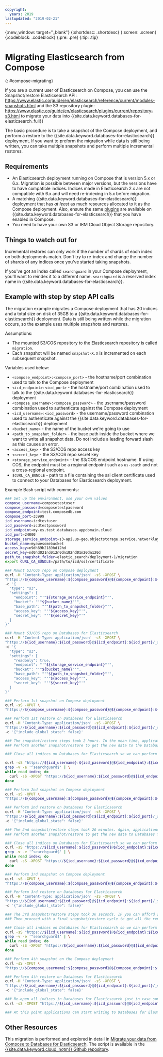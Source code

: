 ```yaml
---
copyright:
  years: 2019
lastupdated: "2019-02-21"
---
```


{:new_window: target="_blank"}
{:shortdesc: .shortdesc}
{:screen: .screen}
{:codeblock: .codeblock}
{:pre: .pre}
{:tip: .tip}


# Migrating Elasticsearch from Compose
{: #compose-migrating}

If you are a current user of Elasticsearch on Compose, you can use the Snapshot/restore Elasticsearch API: https://www.elastic.co/guide/en/elasticsearch/reference/current/modules-snapshots.html
and the S3 repository plugin: https://www.elastic.co/guide/en/elasticsearch/plugins/current/repository-s3.html to migrate your data into {{site.data.keyword.databases-for-elasticsearch_full}}

The basic procedure is to take a snapshot of the Compose deployment, and perform a restore to the {{site.data.keyword.databases-for-elasticsearch}} deployment. If you want to preform the migration while data is still being written, you can take multiple snapshots and perform multiple incremental restores.

## Requirements

- An Elasticsearch deployment running on Compose that is version 5.x or 6.x. Migration is possible between major versions, but the versions have to have compatible indices. Indices made in Elasticsearch 2.x are not compatible with 6.x and will need re-indexing in 5.x before migration.
- A matching {{site.data.keyword.databases-for-elasticsearch}} deployment that has _at least_ as much resources allocated to it as the Compose deployment. Also, ensure the same [plugins](/docs/services/databases-for-elasticsearch?topic=databases-for-elastcisearch-plugins) are available on {{site.data.keyword.databases-for-elasticsearch}} that you have enabled in Compose.
- You need to have your own S3 or IBM Cloud Object Storage repository.

## Things to watch out for

Incremental restores can only work if the number of shards of each index on both deployments match. Don't try to re-index and change the number of shards of any indices once you've started taking snapshots.

If you've got an index called `searchguard` in your Compose deployment, you'll want to reindex it to a different name. `searchguard` is a reserved index name in {{site.data.keyword.databases-for-elasticsearch}}.

## Example with step by step API calls

The migration example migrates a Compose deployment that has 20 indices and a total size on disk of 35GB to a {{site.data.keyword.databases-for-elasticsearch}} deployment. Data is still being written while the migration occurs, so the example uses multiple snapshots and restores.

Assumptions:

- The mounted S3/COS repository to the Elasticsearch repository is called `migration`.
- Each snapshot will be named `snapshot-X`. `X` is incremented on each subsequent snapshot.

Variables used below:

- `<compose_endpoint>:<compose_port>` - the hostname/port combination used to talk to the Compose deployment
- `<icd_endpoint>:<icd_port>` - the hostname/port combination used to talk to the {{site.data.keyword.databases-for-elasticsearch}} deployment
- `<compose_username>:<compose_password>` - the username/password combination used to authenticate against the Compose deployment
- `<icd_username>:<icd_password>` - the username/password combination used to authenticate against the {{site.data.keyword.databases-for-elasticsearch}} deployment
- `<bucket_name>` - the name of the bucket we're going to use
- `<path_to_snapshot_folder>` - the base path inside the bucket where we want to write all snapshot data. Do not include a leading forward slash as this causes an error.
- `<access_key>` - the S3/COS repo access key
- `<secret_key>` - the S3/COS repo secret key
- `<storage_service_endpoint>` - the S3/COS endpoint hostname. If using COS, the endpoint must be a regional endpoint such as `us-south` and not a cross-regional endpoint.
- `$CURL_CA_BUNDLE` - path to a file containing the ssl client certificate used to connect to your Databases for Elasticsearch deployment.

Example Bash script with comments:

```sh
### Set up the environment, use your own values
compose_username=composetestuser
compose_password=composetestpassword
compose_endpoint=test.composedb.com
compose_port=33999
icd_username=icdtestuser
icd_password=icdtestpassword
icd_endpoint=my-es.test.databases.appdomain.cloud
icd_port=24000
storage_service_endpoint=s3-api.us-geo.objectstorage.service.networklayer.com
bucket_name=myawesomebucket
access_key=n9dh89h2189hd12hd
secret_key=nd0nd021nd012n0dn102nd01n20dn120d
path_to_snapshot_folder=elastic_search/deployment-1/migration
export CURL_CA_BUNDLE=/path/to/icd/ssl/certificate

### Mount S3/COS repo on Compose deployment
curl -H 'Content-Type: application/json' -sS -XPOST \
"https://${compose_username}:${compose_password}@${compose_endpoint}:${compose_port}/_snapshot/migration" \
-d '{
  "type": "s3",
  "settings": {
    "endpoint": "'"${storage_service_endpoint}"'",
    "bucket": "'"${bucket_name}"'",
    "base_path": "'"${path_to_snapshot_folder}"'",
    "access_key": "'"${access_key}"'",
    "secret_key": "'"${secret_key}"'"
  }
}'

### Mount S3/COS repo on Databases for Elasticsearch
curl -H 'Content-Type: application/json' -sS -XPOST \
"https://${icd_username}:${icd_password}@${icd_endpoint}:${icd_port}/_snapshot/migration" \
-d '{
  "type": "s3",
  "settings": {
    "readonly": true,
    "endpoint": "'"${storage_service_endpoint}"'",
    "bucket": "'"${bucket_name}"'",
    "base_path": "'"${path_to_snapshot_folder}"'",
    "access_key": "'"${access_key}"'",
    "secret_key": "'"${secret_key}"'"
  }
}'

### Perform 1st snapshot on Compose deployment
curl -sS -XPUT \
"https://${compose_username}:${compose_password}@${compose_endpoint}:${compose_port}/_snapshot/migration/snapshot-1?wait_for_completion=true"

### Perform 1st restore on Databases for Elasticsearch
curl -H 'Content-Type: application/json' -sS -XPOST \
"https://${icd_username}:${icd_password}@${icd_endpoint}:${icd_port}/_snapshot/migration/snapshot-1/_restore?wait_for_completion=true" \
-d '{"include_global_state": false}'

### The snapshot/restore steps took 2 hours. In the mean time, applications continued writing to the Compose deployment.
### Perform another snapshot/restore to get the new data to the Databases for Elasticsearch deployment.

### Close all indices on Databases for Elasticsearch so we can perform the next restore on top of it, without touching the searchguard index.

curl -sS "https://${icd_username}:${icd_password}@${icd_endpoint}:${icd_port}/_cat/indices/?h=index" | \
grep -v -e '^searchguard$' | \
while read index; do
  curl -sS -XPOST "https://${icd_username}:${icd_password}@${icd_endpoint}:${icd_port}/$index/_close"
done

### Perform 2nd snapshot on Compose deployment
curl -sS -XPUT \
"https://${compose_username}:${compose_password}@${compose_endpoint}:${compose_port}/_snapshot/migration/snapshot-2?wait_for_completion=true"

### Perform 2nd restore on Databases for Elasticsearch
curl -H 'Content-Type: application/json' -sS -XPOST \
"https://${icd_username}:${icd_password}@${icd_endpoint}:${icd_port}/_snapshot/migration/snapshot-2/_restore?wait_for_completion=true" \
-d '{"include_global_state": false}'

### The 2nd snapshot/restore steps took 20 minutes. Again, applications continued writing to the Compose deployment.
### Perform another snapshot/restore to get the new data to Databases for Elasticsearch

### Close all indices on Databases for Elasticsearch so we can perform the next restore on top of it, without touching the searchguard index.
curl -sS "https://${icd_username}:${icd_password}@${icd_endpoint}:${icd_port}/_cat/indices/?h=index" | \
grep -v -e '^searchguard$' | \
while read index; do
  curl -sS -XPOST "https://${icd_username}:${icd_password}@${icd_endpoint}:${icd_port}/$index/_close"
done

### Perform 3rd snapshot on Compose deployment
curl -sS -XPUT \
"https://${compose_username}:${compose_password}@${compose_endpoint}:${compose_port}/_snapshot/migration/snapshot-3?wait_for_completion=true"

### Perform 3rd restore on Databases for Elasticsearch
curl -H 'Content-Type: application/json' -sS -XPOST \
"https://${icd_username}:${icd_password}@${icd_endpoint}:${icd_port}/_snapshot/migration/snapshot-3/_restore?wait_for_completion=true" \
-d '{"include_global_state": false}'

### The 3rd snapshot/restore steps took 30 seconds. IF you can afford stopping writes for a minute, stop writing to the Compose deployment. 
### Then proceed with a final snapshot/restore cycle to get all the remaining changes to Databases for Elasticsearch.

### Close all indices on Databases for Elasticsearch so we can perform the next restore on top of it, without touching the searchguard index
curl -sS "https://${icd_username}:${icd_password}@${icd_endpoint}:${icd_port}/_cat/indices/?h=index" | \
grep -v -e '^searchguard$' | \
while read index; do
  curl -sS -XPOST "https://${icd_username}:${icd_password}@${icd_endpoint}:${icd_port}/$index/_close"
done

### Perform 4th snapshot on the Compose deployment
curl -sS -XPUT \
"https://${compose_username}:${compose_password}@${compose_endpoint}:${compose_port}/_snapshot/migration/snapshot-4?wait_for_completion=true"

### Perform 4th restore on Databases for Elasticsearch
curl -H 'Content-Type: application/json' -sS -XPOST \
"https://${icd_username}:${icd_password}@${icd_endpoint}:${icd_port}/_snapshot/migration/snapshot-4/_restore?wait_for_completion=true" \
-d '{"include_global_state": false}'

### Re-open all indices in Databases for Elasticsearch just in case some were not re-opened during the latest restore
curl -sS -XPOST "https://${icd_username}:${icd_password}@${icd_endpoint}:${icd_port}/_all/_open"

### At this point applications can start writing to Databases for Elasticsearch.
```

## Other Resources

This migration is performed and explored in detail in [Migrate your data from Compose to Databases for Elasticsearch](https://www.ibm.com/blogs/bluemix/2019/02/a-how-to-for-migrating-elasticsearch-to-ibm-cloud-databases-for-elasticsearch/). The script is available in the [{{site.data.keyword.cloud_notm}} Github repository](https://github.com/IBM-Cloud/clouddatabases-migration-examples/tree/master/elasticsearch).